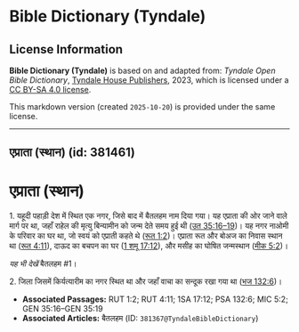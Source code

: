 # Bible Dictionary (Tyndale)

## License Information

**Bible Dictionary (Tyndale)** is based on and adapted from: _Tyndale Open Bible Dictionary_, [Tyndale House Publishers](https://tyndaleopenresources.com/), 2023, which is licensed under a [CC BY-SA 4.0 license](https://creativecommons.org/licenses/by-sa/4.0/legalcode.en).

This markdown version (created `2025-10-20`) is provided under the same license.



--------------------------------

## एप्राता (स्थान) (id: 381461)

एप्राता (स्थान)
===============

1\. यहूदी पहाड़ी देश में स्थित एक नगर, जिसे बाद में बैतलहम नाम दिया गया। यह एप्राता की ओर जाने वाले मार्ग पर था, जहाँ राहेल की मृत्यु बिन्यामीन को जन्म देते समय हुई थी ([उत 35:16–19](https://ref.ly/Gen35:16-Gen35:19))। यह नगर नाओमी के परिवार का घर था, जो स्वयं को एप्राती कहते थे ([रूत 1:2](https://ref.ly/Ruth1:2))। एप्राता रूत और बोअज का निवास स्थान था ([रूत 4:11](https://ref.ly/Ruth4:11)), दाऊद का बचपन का घर ([1 शमू 17:12](https://ref.ly/1Sam17:12)), और मसीह का घोषित जन्मस्थान ([मीक 5:2](https://ref.ly/Mic5:2))।

*यह भी देखें* बैतलहम \#1।

2\. जिला जिसमें किर्यत्यारीम का नगर स्थित था और जहाँ वाचा का सन्दूक रखा गया था ([भज 132:6](https://ref.ly/Ps132:6))।

* **Associated Passages:** RUT 1:2; RUT 4:11; 1SA 17:12; PSA 132:6; MIC 5:2; GEN 35:16–GEN 35:19
* **Associated Articles:** बैतलहम (ID: `381367@TyndaleBibleDictionary`)

